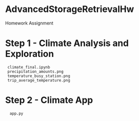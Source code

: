 # AdvancedStorageRetrievalHw
Homework Assignment

# Step 1 - Climate Analysis and Exploration
     climate_final.ipynb
     precipitation_amounts.png
     temperature_busy_station.png
     trip_average_temperature.png
# Step 2 - Climate App
      app.py
